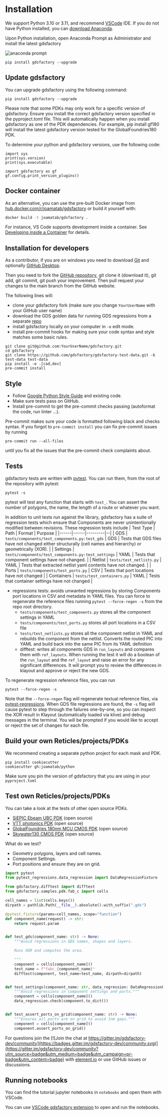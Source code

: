 # Installation

We support Python 3.10 or 3.11, and recommend [VSCode](https://code.visualstudio.com/) IDE. If you do not have Python installed, you can [download Anaconda](https://www.anaconda.com/download/).

Upon Python installation, open Anaconda Prompt as Administrator and install the latest gdsfactory

![anaconda prompt](https://i.imgur.com/eKk2bbs.png)


```
pip install gdsfactory --upgrade
```

## Update gdsfactory

You can upgrade gdsfactory using the following command:

```
pip install gdsfactory --upgrade
```

Please note that some PDKs may only work for a specific version of gdsfactory. Ensure you install the correct gdsfactory version specified in the pyproject.toml file. This will automatically happen when you install gdsfactory as one of the PDK dependencies. For example, pip install gf180 will install the latest gdsfactory version tested for the GlobalFoundries180 PDK.

To determine your python and gdsfactory versions, use the following code:

```
import sys
print(sys.version)
print(sys.executable)

import gdsfactory as gf
gf.config.print_version_plugins()
```

## Docker container

As an alternative, you can use the pre-built Docker image from [hub.docker.com/r/joamatab/gdsfactory](https://hub.docker.com/r/joamatab/gdsfactory) or build it yourself with:


```bash
docker build -t joamatab/gdsfactory .
```

For instance, VS Code supports development inside a container. See [Developing inside a Container](https://code.visualstudio.com/docs/devcontainers/containers) for details.

## Installation for developers

As a contributor, if you are on windows you need to download [Git](https://git-scm.com/download/win) and optionally [GitHub Desktop](https://desktop.github.com/).

Then you need to fork the [GitHub repository](https://github.com/gdsfactory/gdsfactory), git clone it (download it), git add, git commit, git push your improvement. Then pull request your changes to the main branch from the GitHub website.

The following lines will:

- clone your gdsfactory fork (make sure you change `YourUserName` with your GitHub user name)
- download the GDS golden data for running GDS regressions from a separate [repo](https://github.com/gdsfactory/gdsfactory-test-data/tree/test-data)
- install gdsfactory locally on your computer in `-e` edit mode.
- install pre-commit hooks for making sure your code syntax and style matches some basic rules.

```
git clone git@github.com:YourUserName/gdsfactory.git
cd gdsfactory
git clone https://github.com/gdsfactory/gdsfactory-test-data.git -b test-data test-data
pip install -e .[cad,dev]
pre-commit install
```

## Style

- Follow [Google Python Style Guide](https://google.github.io/styleguide/pyguide.html) and existing code.
- Make sure tests pass on GitHub.
- Install pre-commit to get the pre-commit checks passing (autoformat the code, run linter ...).

Pre-commit makes sure your code is formatted following black and checks syntax.
If you forgot to `pre-commit install` you can fix pre-commit issues by running

```
pre-commit run --all-files
```

until you fix all the issues that the pre-commit check complaints about.

## Tests

gdsfactory tests are written with [pytest](https://docs.pytest.org/en/latest/contents.html). You can run them, from the root of the repository with pytest:

```shell
pytest -s
```

pytest will test any function that starts with `test_`. You can assert the number of polygons, the name, the length of a route or whatever you want.

In addition to unit tests run against the library, gdsfactory has a suite of regression tests which ensure that Components are never unintentionally modified between revisions. These regression tests include
| Test Type | Path | Format | Purpose |
|------|------|---------|--|
| GDS | `tests/components/test_components.py:test_gds` | GDS | Tests that GDS files have not changed either structurally (cell names and hierarchy) or geometrically (XOR). |
| Settings | `tests/components/test_components.py:test_settings` | YAML | Tests that component settings have not changed. |
| Netlist | `tests/test_netlists.py` | YAML | Tests that extracted netlist yaml contents have not changed. |
| Ports | `tests/components/test_ports.py` | CSV | Tests that port locations have not changed |
| Containers | `tests/test_containers.py` | YAML | Tests that container settings have not changed |

- regressions tests: avoids unwanted regressions by storing Components port locations in CSV and metadata in YAML files. You can force to regenerate the reference files running `pytest --force-regen -s` from the repo root directory.
  - `tests/components/test_components.py` stores all the component settings in YAML
  - `tests/components/test_ports.py` stores all port locations in a CSV file
  - `tests/test_netlists.py` stores all the component netlist in YAML and rebuilds the component from the netlist. Converts the routed PIC into YAML and build back into the same PIC from its YAML definition
  - difftest: writes all components GDS in `run_layouts` and compares them with `ref_layouts`. When running the test it will do a boolean of the `run_layout` and the `ref_layout` and raise an error for any significant differences. It will prompt you to review the differences in klayout and approve or reject the new GDS.

To regenerate regression reference files, you can run

```shell
pytest --force-regen -s
```

Note that the `--force-regen` flag will regenerate textual reference files, via [pytest-regressions](https://pytest-regressions.readthedocs.io/en/latest/overview.html). When GDS file regressions are found, the `-s` flag will cause pytest to step through the failures one-by-one, so you can inspect the XOR result in Klayout (automatically loaded via klive) and debug messages in the terminal. You will be prompted if you would like to accept or reject the set of changes for each file.

## Build your own Reticles/projects/PDKs

We recommend creating a separate python project for each mask and PDK.

```
pip install cookiecutter
cookiecutter gh:joamatab/python
```

Make sure you pin the version of gdsfactory that you are using in your `pyproject.toml`

## Test own Reticles/projects/PDKs

You can take a look at the tests of other open source PDKs.

- [SiEPIC Ebeam UBC PDK](https://gdsfactory.github.io/ubc) (open source)
- [VTT photonics PDK](https://gdsfactory.github.io/vtt) (open source)
- [GlobalFoundries 180nm MCU CMOS PDK](https://gdsfactory.github.io/gf180/) (open source)
- [Skywater130 CMOS PDK](https://gdsfactory.github.io/skywater130) (open source)

What do we test?

- Geometry polygons, layers and cell names.
- Component Settings.
- Port positions and ensure they are on grid.

```python
import pytest
from pytest_regressions.data_regression import DataRegressionFixture

from gdsfactory.difftest import difftest
from gdsfactory.samples.pdk.fab_c import cells

cell_names = list(cells.keys())
dirpath = pathlib.Path(__file__).absolute().with_suffix(".gds")

@pytest.fixture(params=cell_names, scope="function")
def component_name(request) -> str:
    return request.param


def test_gds(component_name: str) -> None:
    """Avoid regressions in GDS names, shapes and layers.

    Runs XOR and computes the area.

    """
    component = cells[component_name]()
    test_name = f"fabc_{component_name}"
    difftest(component, test_name=test_name, dirpath=dirpath)


def test_settings(component_name: str, data_regression: DataRegressionFixture) -> None:
    """Avoid regressions in component settings and ports."""
    component = cells[component_name]()
    data_regression.check(component.to_dict())


def test_assert_ports_on_grid(component_name: str) -> None:
    """Ensures all ports are on grid to avoid 1nm gaps."""
    component = cells[component_name]()
    component.assert_ports_on_grid()

```

For questions join the [![Join the chat at https://gitter.im/gdsfactory-dev/community](https://badges.gitter.im/gdsfactory-dev/community.svg)](https://gitter.im/gdsfactory-dev/community?utm_source=badge&utm_medium=badge&utm_campaign=pr-badge&utm_content=badge) with [element.io](https://element.io/download) or use GitHub issues or discussions.

## Running notebooks

You can find the tutorial jupyter notebooks in `notebooks` and open them with VSCode.

You can use [VSCode gdsfactory extension](https://marketplace.visualstudio.com/items?itemName=gdsfactory.gdsfactory) to open and run the notebooks.
